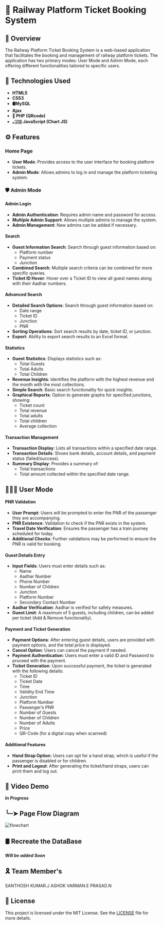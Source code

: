 # 🚆 Railway Platform Ticket Booking System

## 🧐 Overview

The Railway Platform Ticket Booking System is a web-based application that facilitates the booking and management of railway platform tickets. The application has two primary modes: User Mode and Admin Mode, each offering different functionalities tailored to specific users.

## 🤖 Technologies Used
- **HTML5**
- **CSS3**
- **🛢MySQL**
- **Ajax**
- **🐘 PHP (QRcode)**
- **｡🇯‌🇸‌ JavaScript (Chart JS)**

## ⚙️ Features

### Home Page
- **User Mode**: Provides access to the user interface for booking platform tickets.
- **Admin Mode**: Allows admins to log in and manage the platform ticketing system.

### 🛡️ Admin Mode

#### Admin Login
- **Admin Authentication**: Requires admin name and password for access.
- **Multiple Admin Support**: Allows multiple admins to manage the system.
- **Admin Management**: New admins can be added if necessary.

#### Search
- **Guest Information Search**: Search through guest information based on:
  - Platform number
  - Payment status
  - Junction
- **Combined Search**: Multiple search criteria can be combined for more specific queries.
- **Ticket ID Hover**: Hover over a Ticket ID to view all guest names along with their Aadhar numbers.

#### Advanced Search
- **Detailed Search Options**: Search through guest information based on:
  - Date range
  - Ticket ID
  - Junction
  - PNR
- **Sorting Operations**: Sort search results by date, ticket ID, or junction.
- **Export**: Ability to export search results to an Excel format.

#### Statistics
- **Guest Statistics**: Displays statistics such as:
  - Total Guests
  - Total Adults
  - Total Children
- **Revenue Insights**: Identifies the platform with the highest revenue and the month with the most collections.
- **Simple Search**: Basic search functionality for quick insights.
- **Graphical Reports**: Option to generate graphs for specified junctions, showing:
  - Ticket count
  - Total revenue
  - Total adults
  - Total children
  - Average collection

#### Transaction Management
- **Transaction Display**: Lists all transactions within a specified date range.
- **Transaction Details**: Shows bank details, account details, and payment status (failed/success).
- **Summary Display**: Provides a summary of:
  - Total transactions
  - Total amount collected within the specified date range.

## 🙍🏻‍♂️ User Mode
#### PNR Validation
- **User Prompt**: Users will be prompted to enter the PNR of the passenger they are accompanying.
- **PNR Existence**: Validation to check if the PNR exists in the system.
- **Travel Date Verification**: Ensures the passenger has a train journey scheduled for today.
- **Additional Checks**: Further validations may be performed to ensure the PNR is valid for booking.

#### Guest Details Entry
- **Input Fields**: Users must enter details such as:
  - Name
  - Aadhar Number
  - Phone Number
  - Number of Children
  - Junction
  - Platform Number
  - Secondary Contact Number
- **Aadhar Verification**: Aadhar is verified for safety measures.
- **Guest Limit**: A maximum of 5 guests, including children, can be added per ticket (Add & Remove functionality).

#### Payment and Ticket Generation
- **Payment Options**: After entering guest details, users are provided with payment options, and the total price is displayed.
- **Cancel Option**: Users can cancel the payment if needed.
- **Payment Authentication**: Users must enter a valid ID and Password to proceed with the payment.
- **Ticket Generation**: Upon successful payment, the ticket is generated with the following details:
  - Ticket ID
  - Ticket Date
  - Time
  - Validity End Time
  - Junction
  - Platform Number
  - Passenger’s PNR
  - Number of Guests
  - Number of Children
  - Number of Adults
  - Price
  - QR-Code (for a digital copy when scanned)

#### Additional Features
- **Hand Strap Option**: Users can opt for a hand strap, which is useful if the passenger is disabled or for children.
- **Print and Logout**: After generating the ticket/hand straps, users can print them and log out.

## 🎥 Video Demo
***In Progress***

## ╰┈➤ Page Flow Diagram 
![flowchart](https://github.com/user-attachments/assets/0fdc431b-7870-4fdb-a4d2-a8d9653f75fc)

## 🛢 Recreate the DataBase
***Will be added Soon***

## 🎗️ Team Member's
SANTHOSH KUMAR.J
ASHOK VARMAN.E
PRASAD.N

## 📜 License

This project is licensed under the MIT License. See the [LICENSE](LICENSE.md) file for more details.
